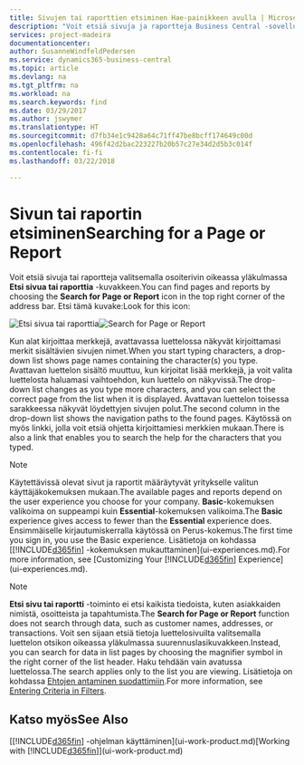 ```yaml
---
title: Sivujen tai raporttien etsiminen Hae-painikkeen avulla | Microsoft Docs
description: "Voit etsiä sivuja ja raportteja Business Central -sovelluksessa Etsi sivu tai raportti -toiminnolla."
services: project-madeira
documentationcenter: 
author: SusanneWindfeldPedersen
ms.service: dynamics365-business-central
ms.topic: article
ms.devlang: na
ms.tgt_pltfrm: na
ms.workload: na
ms.search.keywords: find
ms.date: 03/29/2017
ms.author: jswymer
ms.translationtype: HT
ms.sourcegitcommit: d7fb34e1c9428a64c71ff47be8bcff174649c00d
ms.openlocfilehash: 496f42d2bac223227b20b57c27e34d2d5b3c014f
ms.contentlocale: fi-fi
ms.lasthandoff: 03/22/2018

---
```

# <a name="searching-for-a-page-or-report"></a><span data-ttu-id="76ec8-103">Sivun tai raportin etsiminen</span><span class="sxs-lookup"><span data-stu-id="76ec8-103">Searching for a Page or Report</span></span>
<span data-ttu-id="76ec8-104">Voit etsiä sivuja tai raportteja valitsemalla osoiterivin oikeassa yläkulmassa **Etsi sivua tai raporttia** -kuvakkeen.</span><span class="sxs-lookup"><span data-stu-id="76ec8-104">You can find pages and reports by choosing the **Search for Page or Report** icon in the top right corner of the address bar.</span></span> <span data-ttu-id="76ec8-105">Etsi tämä kuvake:</span><span class="sxs-lookup"><span data-stu-id="76ec8-105">Look for this icon:</span></span>

<span data-ttu-id="76ec8-106">![Etsi sivua tai raporttia](media/ui-search/search.png "Etsi sivua tai raporttia")</span><span class="sxs-lookup"><span data-stu-id="76ec8-106">![Search for Page or Report](media/ui-search/search.png "Search for Page or Report")</span></span>

<span data-ttu-id="76ec8-107">Kun alat kirjoittaa merkkejä, avattavassa luettelossa näkyvät kirjoittamasi merkit sisältävien sivujen nimet.</span><span class="sxs-lookup"><span data-stu-id="76ec8-107">When you start typing characters, a drop-down list shows page names containing the character(s) you type.</span></span> <span data-ttu-id="76ec8-108">Avattavan luettelon sisältö muuttuu, kun kirjoitat lisää merkkejä, ja voit valita luettelosta haluamasi vaihtoehdon, kun luettelo on näkyvissä.</span><span class="sxs-lookup"><span data-stu-id="76ec8-108">The drop-down list changes as you type more characters, and you can select the correct page from the list when it is displayed.</span></span> <span data-ttu-id="76ec8-109">Avattavan luettelon toisessa sarakkeessa näkyvät löydettyjen sivujen polut.</span><span class="sxs-lookup"><span data-stu-id="76ec8-109">The second column in the drop-down list shows the navigation paths to the found pages.</span></span> <span data-ttu-id="76ec8-110">Käytössä on myös linkki, jolla voit etsiä ohjetta kirjoittamiesi merkkien mukaan.</span><span class="sxs-lookup"><span data-stu-id="76ec8-110">There is also a link that enables you to search the help for the characters that you typed.</span></span>

> [!NOTE]  
>   <span data-ttu-id="76ec8-111">Käytettävissä olevat sivut ja raportit määräytyvät yritykselle valitun käyttäjäkokemuksen mukaan.</span><span class="sxs-lookup"><span data-stu-id="76ec8-111">The available pages and reports depend on the user experience you choose for your company.</span></span> <span data-ttu-id="76ec8-112">**Basic**-kokemuksen valikoima on suppeampi kuin **Essential**-kokemuksen valikoima.</span><span class="sxs-lookup"><span data-stu-id="76ec8-112">The **Basic** experience gives access to fewer than the **Essential** experience does.</span></span> <span data-ttu-id="76ec8-113">Ensimmäiselle kirjautumiskerralla käytössä on Perus-kokemus.</span><span class="sxs-lookup"><span data-stu-id="76ec8-113">The first time you sign in, you use the Basic experience.</span></span> <span data-ttu-id="76ec8-114">Lisätietoja on kohdassa [[!INCLUDE[d365fin](includes/d365fin_md.md)] -kokemuksen mukauttaminen](ui-experiences.md).</span><span class="sxs-lookup"><span data-stu-id="76ec8-114">For more information, see [Customizing Your  [!INCLUDE[d365fin](includes/d365fin_md.md)] Experience](ui-experiences.md).</span></span>

> [!NOTE]  
>   <span data-ttu-id="76ec8-115">**Etsi sivu tai raportti** -toiminto ei etsi kaikista tiedoista, kuten asiakkaiden nimistä, osoitteista ja tapahtumista.</span><span class="sxs-lookup"><span data-stu-id="76ec8-115">The **Search for Page or Report** function does not search through data, such as customer names, addresses, or transactions.</span></span> <span data-ttu-id="76ec8-116">Voit sen sijaan etsiä tietoja luettelosivuilta valitsemalla luettelon otsikon oikeassa yläkulmassa suurennuslasikuvakkeen.</span><span class="sxs-lookup"><span data-stu-id="76ec8-116">Instead, you can search for data in list pages by choosing the magnifier symbol in the right corner of the list header.</span></span> <span data-ttu-id="76ec8-117">Haku tehdään vain avatussa luettelossa.</span><span class="sxs-lookup"><span data-stu-id="76ec8-117">The search applies only to the list you are viewing.</span></span> <span data-ttu-id="76ec8-118">Lisätietoja on kohdassa [Ehtojen antaminen suodattimiin](ui-enter-criteria-filters.md).</span><span class="sxs-lookup"><span data-stu-id="76ec8-118">For more information, see [Entering Criteria in Filters](ui-enter-criteria-filters.md).</span></span>

## <a name="see-also"></a><span data-ttu-id="76ec8-119">Katso myös</span><span class="sxs-lookup"><span data-stu-id="76ec8-119">See Also</span></span>
<span data-ttu-id="76ec8-120">[[!INCLUDE[d365fin](includes/d365fin_md.md)] -ohjelman käyttäminen](ui-work-product.md)</span><span class="sxs-lookup"><span data-stu-id="76ec8-120">[Working with [!INCLUDE[d365fin](includes/d365fin_md.md)]](ui-work-product.md)</span></span>

